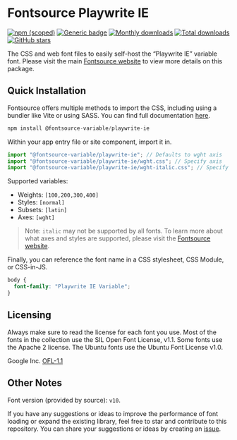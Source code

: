 # Fontsource Playwrite IE

[![npm (scoped)](https://img.shields.io/npm/v/@fontsource-variable/playwrite-ie?color=brightgreen)](https://www.npmjs.com/package/@fontsource-variable/playwrite-ie) [![Generic badge](https://img.shields.io/badge/fontsource-passing-brightgreen)](https://github.com/fontsource/fontsource) [![Monthly downloads](https://badgen.net/npm/dm/@fontsource-variable/playwrite-ie)](https://github.com/fontsource/fontsource) [![Total downloads](https://badgen.net/npm/dt/@fontsource-variable/playwrite-ie)](https://github.com/fontsource/fontsource) [![GitHub stars](https://img.shields.io/github/stars/fontsource/fontsource.svg?style=social&label=Star)](https://github.com/fontsource/fontsource/stargazers)

The CSS and web font files to easily self-host the “Playwrite IE” variable font. Please visit the main [Fontsource website](https://fontsource.org/fonts/playwrite-ie) to view more details on this package.

## Quick Installation

Fontsource offers multiple methods to import the CSS, including using a bundler like Vite or using SASS. You can find full documentation [here](https://fontsource.org/docs/getting-started/introduction).

```javascript
npm install @fontsource-variable/playwrite-ie
```

Within your app entry file or site component, import it in.

```javascript
import "@fontsource-variable/playwrite-ie"; // Defaults to wght axis
import "@fontsource-variable/playwrite-ie/wght.css"; // Specify axis
import "@fontsource-variable/playwrite-ie/wght-italic.css"; // Specify axis and style
```

Supported variables:
- Weights: `[100,200,300,400]`
- Styles: `[normal]`
- Subsets: `[latin]`
- Axes: `[wght]`

> Note: `italic` may not be supported by all fonts. To learn more about what axes and styles are supported, please visit the [Fontsource website](https://fontsource.org/fonts/playwrite-ie).

Finally, you can reference the font name in a CSS stylesheet, CSS Module, or CSS-in-JS.

```css
body {
  font-family: "Playwrite IE Variable";
}
```

## Licensing
Always make sure to read the license for each font you use. Most of the fonts in the collection use the SIL Open Font License, v1.1. Some fonts use the Apache 2 license. The Ubuntu fonts use the Ubuntu Font License v1.0.

Google Inc.
[OFL-1.1](http://scripts.sil.org/OFL)

## Other Notes
Font version (provided by source): `v10`.

If you have any suggestions or ideas to improve the performance of font loading or expand the existing library, feel free to star and contribute to this repository. You can share your suggestions or ideas by creating an [issue](https://github.com/fontsource/fontsource/issues).